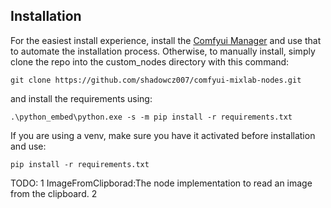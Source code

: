 ## Installation

For the easiest install experience, install the [Comfyui Manager](https://github.com/ltdrdata/ComfyUI-Manager) and use that to automate the installation process.
Otherwise, to manually install, simply clone the repo into the custom_nodes directory with this command:
```
git clone https://github.com/shadowcz007/comfyui-mixlab-nodes.git
```
and install the requirements using:
```
.\python_embed\python.exe -s -m pip install -r requirements.txt
```
If you are using a venv, make sure you have it activated before installation and use:
```
pip install -r requirements.txt
```



TODO:
1  ImageFromClipborad:The node implementation to read an image from the clipboard.
2  

